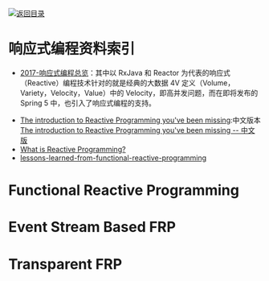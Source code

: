 [![返回目录](https://parg.co/UGo)](https://parg.co/b4z)

# 响应式编程资料索引

* [2017-响应式编程总览](http://emacoo.cn/backend/reactive-overview/)：其中以 RxJava 和 Reactor 为代表的响应式（Reactive）编程技术针对的就是经典的大数据 4V 定义（Volume，Variety，Velocity，Value）中的 Velocity，即高并发问题，而在即将发布的 Spring 5 中，也引入了响应式编程的支持。

- [The introduction to Reactive Programming you've been missing](https://gist.github.com/staltz/868e7e9bc2a7b8c1f754):中文版本[The introduction to Reactive Programming you've been missing -- 中文版](https://github.com/benjycui/introrx-chinese-edition)
- [What is Reactive Programming?](https://medium.com/reactive-programming/what-is-reactive-programming-bc9fa7f4a7fc#.si249gquf)
- [lessons-learned-from-functional-reactive-programming](https://medium.com/@ryancollinsio/lessons-learned-from-functional-reactive-programming-b3b6eb2410a4#.7hepkwwqr)

# Functional Reactive Programming

# Event Stream Based FRP

# Transparent FRP
